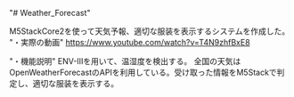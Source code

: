 "# Weather_Forecast" 

M5StackCore2を使って天気予報、適切な服装を表示するシステムを作成した。
"・実際の動画"
https://www.youtube.com/watch?v=T4N9zhfBxE8

"・機能説明"
ENV-Ⅲを用いて、温湿度を検出する。
全国の天気はOpenWeatherForecastのAPIを利用している。受け取った情報をM5Stackで判定し、適切な服装を表示する。
